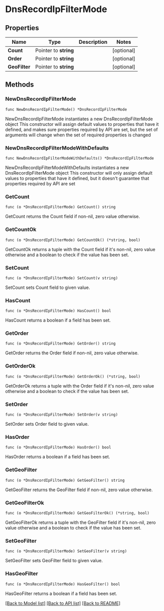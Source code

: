 # DnsRecordIpFilterMode

## Properties

Name | Type | Description | Notes
------------ | ------------- | ------------- | -------------
**Count** | Pointer to **string** |  | [optional] 
**Order** | Pointer to **string** |  | [optional] 
**GeoFilter** | Pointer to **string** |  | [optional] 

## Methods

### NewDnsRecordIpFilterMode

`func NewDnsRecordIpFilterMode() *DnsRecordIpFilterMode`

NewDnsRecordIpFilterMode instantiates a new DnsRecordIpFilterMode object
This constructor will assign default values to properties that have it defined,
and makes sure properties required by API are set, but the set of arguments
will change when the set of required properties is changed

### NewDnsRecordIpFilterModeWithDefaults

`func NewDnsRecordIpFilterModeWithDefaults() *DnsRecordIpFilterMode`

NewDnsRecordIpFilterModeWithDefaults instantiates a new DnsRecordIpFilterMode object
This constructor will only assign default values to properties that have it defined,
but it doesn't guarantee that properties required by API are set

### GetCount

`func (o *DnsRecordIpFilterMode) GetCount() string`

GetCount returns the Count field if non-nil, zero value otherwise.

### GetCountOk

`func (o *DnsRecordIpFilterMode) GetCountOk() (*string, bool)`

GetCountOk returns a tuple with the Count field if it's non-nil, zero value otherwise
and a boolean to check if the value has been set.

### SetCount

`func (o *DnsRecordIpFilterMode) SetCount(v string)`

SetCount sets Count field to given value.

### HasCount

`func (o *DnsRecordIpFilterMode) HasCount() bool`

HasCount returns a boolean if a field has been set.

### GetOrder

`func (o *DnsRecordIpFilterMode) GetOrder() string`

GetOrder returns the Order field if non-nil, zero value otherwise.

### GetOrderOk

`func (o *DnsRecordIpFilterMode) GetOrderOk() (*string, bool)`

GetOrderOk returns a tuple with the Order field if it's non-nil, zero value otherwise
and a boolean to check if the value has been set.

### SetOrder

`func (o *DnsRecordIpFilterMode) SetOrder(v string)`

SetOrder sets Order field to given value.

### HasOrder

`func (o *DnsRecordIpFilterMode) HasOrder() bool`

HasOrder returns a boolean if a field has been set.

### GetGeoFilter

`func (o *DnsRecordIpFilterMode) GetGeoFilter() string`

GetGeoFilter returns the GeoFilter field if non-nil, zero value otherwise.

### GetGeoFilterOk

`func (o *DnsRecordIpFilterMode) GetGeoFilterOk() (*string, bool)`

GetGeoFilterOk returns a tuple with the GeoFilter field if it's non-nil, zero value otherwise
and a boolean to check if the value has been set.

### SetGeoFilter

`func (o *DnsRecordIpFilterMode) SetGeoFilter(v string)`

SetGeoFilter sets GeoFilter field to given value.

### HasGeoFilter

`func (o *DnsRecordIpFilterMode) HasGeoFilter() bool`

HasGeoFilter returns a boolean if a field has been set.


[[Back to Model list]](../README.md#documentation-for-models) [[Back to API list]](../README.md#documentation-for-api-endpoints) [[Back to README]](../README.md)


